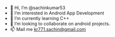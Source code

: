 - 👋 Hi, I’m @sachinkumar53
- 👀 I’m interested in Android App Development
- 🌱 I’m currently learning C++
- 💞️ I’m looking to collaborate on android projects.
- 📫 Mail me kr771.sachin@gmail.com

<!---
sachinkumar53/sachinkumar53 is a ✨ special ✨ repository because its `README.md` (this file) appears on your GitHub profile.
You can click the Preview link to take a look at your changes.
--->
